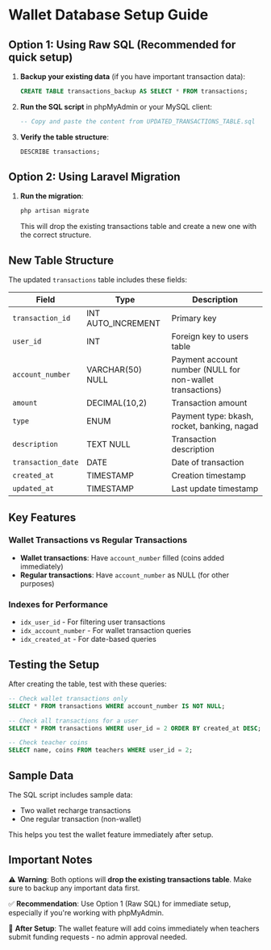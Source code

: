# Wallet Database Setup Guide

## Option 1: Using Raw SQL (Recommended for quick setup)

1. **Backup your existing data** (if you have important transaction data):
   ```sql
   CREATE TABLE transactions_backup AS SELECT * FROM transactions;
   ```

2. **Run the SQL script** in phpMyAdmin or your MySQL client:
   ```sql
   -- Copy and paste the content from UPDATED_TRANSACTIONS_TABLE.sql
   ```

3. **Verify the table structure**:
   ```sql
   DESCRIBE transactions;
   ```

## Option 2: Using Laravel Migration

1. **Run the migration**:
   ```bash
   php artisan migrate
   ```

   This will drop the existing transactions table and create a new one with the correct structure.

## New Table Structure

The updated `transactions` table includes these fields:

| Field | Type | Description |
|-------|------|-------------|
| `transaction_id` | INT AUTO_INCREMENT | Primary key |
| `user_id` | INT | Foreign key to users table |
| `account_number` | VARCHAR(50) NULL | Payment account number (NULL for non-wallet transactions) |
| `amount` | DECIMAL(10,2) | Transaction amount |
| `type` | ENUM | Payment type: bkash, rocket, banking, nagad |
| `description` | TEXT NULL | Transaction description |
| `transaction_date` | DATE | Date of transaction |
| `created_at` | TIMESTAMP | Creation timestamp |
| `updated_at` | TIMESTAMP | Last update timestamp |

## Key Features

### Wallet Transactions vs Regular Transactions
- **Wallet transactions**: Have `account_number` filled (coins added immediately)
- **Regular transactions**: Have `account_number` as NULL (for other purposes)

### Indexes for Performance
- `idx_user_id` - For filtering user transactions
- `idx_account_number` - For wallet transaction queries
- `idx_created_at` - For date-based queries

## Testing the Setup

After creating the table, test with these queries:

```sql
-- Check wallet transactions only
SELECT * FROM transactions WHERE account_number IS NOT NULL;

-- Check all transactions for a user
SELECT * FROM transactions WHERE user_id = 2 ORDER BY created_at DESC;

-- Check teacher coins
SELECT name, coins FROM teachers WHERE user_id = 2;
```

## Sample Data

The SQL script includes sample data:
- Two wallet recharge transactions
- One regular transaction (non-wallet)

This helps you test the wallet feature immediately after setup.

## Important Notes

⚠️ **Warning**: Both options will **drop the existing transactions table**. Make sure to backup any important data first.

✅ **Recommendation**: Use Option 1 (Raw SQL) for immediate setup, especially if you're working with phpMyAdmin.

🔧 **After Setup**: The wallet feature will add coins immediately when teachers submit funding requests - no admin approval needed.